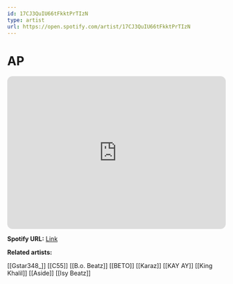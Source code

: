 ```yaml
---
id: 17CJ3QuIU66tFkktPrTIzN
type: artist
url: https://open.spotify.com/artist/17CJ3QuIU66tFkktPrTIzN
---
```

# AP

<iframe style="border-radius:12px" src="https://open.spotify.com/embed/artist/17CJ3QuIU66tFkktPrTIzN" width="100%" height="352" frameBorder="0" allowfullscreen="" allow="autoplay; clipboard-write; encrypted-media; fullscreen; picture-in-picture" loading="lazy"></iframe>

**Spotify URL:** [Link](https://open.spotify.com/artist/17CJ3QuIU66tFkktPrTIzN)

**Related artists:**

[[Gstar348_]]
[[C55]]
[[B.o. Beatz]]
[[BETO]]
[[Karaz]]
[[KAY AY]]
[[King Khalil]]
[[Aside]]
[[Isy Beatz]]

